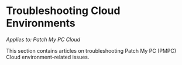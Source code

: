 # Troubleshooting Cloud Environments

_Applies to: Patch My PC Cloud_

This section contains articles on troubleshooting Patch My PC (PMPC) Cloud environment-related issues.
